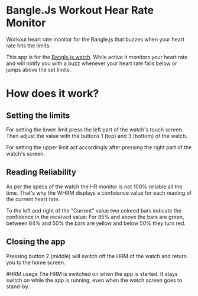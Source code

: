 # Bangle.Js Workout Hear Rate Monitor
Workout heart rate monitor for the Bangle.js that buzzes when your heart rate hits the limits.

This app is for the [Bangle.js watch](https://banglejs.com/). While active it monitors your heart rate
and will notify you with a buzz whenever your heart rate falls below or jumps above the set limits.

# How does it work?
## Setting the limits
For setting the lower limit press the left part of the watch's touch screen.
Then adjust the value with the buttons 1 (top) and 3 (bottom) of the watch.

For setting the upper limit act accordingly after pressing the right part of the watch's screen.

## Reading Reliability
As per the specs of the watch the HR monitor is not 100% reliable all the time.
That's why the WHRM displays a confidence value for each reading of the current heart rate.

To the left and right of the "Current" value two colored bars indicate the confidence in 
the received value: For 85% and above the bars are green, between 84% and 50% the bars are yellow
and below 50% they turn red.

## Closing the app
Pressing button 2 (middle) will switch off the HRM of the watch and return you to the home screen.

#HRM usage
The HRM is switched on when the app is started. It stays switch on while the app is running, even
when the watch screen goes to stand-by.

